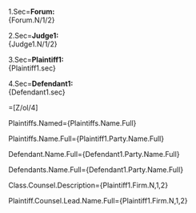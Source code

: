 1.Sec=<b>Forum:</b><br>{Forum.N/1/2}

2.Sec=<b>Judge1:</b><br>{Judge1.N/1/2}

3.Sec=<b>Plaintiff1:</b><br>{Plaintiff1.sec}

4.Sec=<b>Defendant1:</b><br>{Defendant1.sec}


=[Z/ol/4]


Plaintiffs.Named={Plaintiffs.Name.Full}

Plaintiffs.Name.Full={Plaintiff1.Party.Name.Full}

Defendant.Name.Full={Defendant1.Party.Name.Full}

Defendants.Name.Full={Defendant1.Party.Name.Full}

Class.Counsel.Description={Plaintiff1.Firm.N,1,2}

Plaintiff.Counsel.Lead.Name.Full={Plaintiff1.Firm.N,1,2}  
